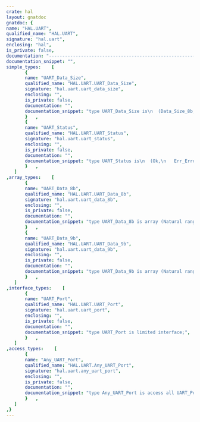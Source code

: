 ```yaml
---
crate: hal
layout: gnatdoc
gnatdoc: {
name: "HAL.UART",
qualified_name: "HAL.UART",
signature: "hal.uart",
enclosing: "hal",
is_private: false,
documentation: "----------------------------------------------------------------------------\n                                                                          --\n                     Copyright (C) 2015-2016, AdaCore                     --\n                                                                          --\n  Redistribution and use in source and binary forms, with or without      --\n  modification, are permitted provided that the following conditions are  --\n  met:                                                                    --\n     1. Redistributions of source code must retain the above copyright    --\n        notice, this list of conditions and the following disclaimer.     --\n     2. Redistributions in binary form must reproduce the above copyright --\n        notice, this list of conditions and the following disclaimer in   --\n        the documentation and/or other materials provided with the        --\n        distribution.                                                     --\n     3. Neither the name of the copyright holder nor the names of its     --\n        contributors may be used to endorse or promote products derived   --\n        from this software without specific prior written permission.     --\n                                                                          --\n   THIS SOFTWARE IS PROVIDED BY THE COPYRIGHT HOLDERS AND CONTRIBUTORS    --\n   \"AS IS\" AND ANY EXPRESS OR IMPLIED WARRANTIES, INCLUDING, BUT NOT      --\n   LIMITED TO, THE IMPLIED WARRANTIES OF MERCHANTABILITY AND FITNESS FOR  --\n   A PARTICULAR PURPOSE ARE DISCLAIMED. IN NO EVENT SHALL THE COPYRIGHT   --\n   HOLDER OR CONTRIBUTORS BE LIABLE FOR ANY DIRECT, INDIRECT, INCIDENTAL, --\n   SPECIAL, EXEMPLARY, OR CONSEQUENTIAL DAMAGES (INCLUDING, BUT NOT       --\n   LIMITED TO, PROCUREMENT OF SUBSTITUTE GOODS OR SERVICES; LOSS OF USE,  --\n   DATA, OR PROFITS; OR BUSINESS INTERRUPTION) HOWEVER CAUSED AND ON ANY  --\n   THEORY OF LIABILITY, WHETHER IN CONTRACT, STRICT LIABILITY, OR TORT    --\n   (INCLUDING NEGLIGENCE OR OTHERWISE) ARISING IN ANY WAY OUT OF THE USE  --\n   OF THIS SOFTWARE, EVEN IF ADVISED OF THE POSSIBILITY OF SUCH DAMAGE.   --\n                                                                          --\n----------------------------------------------------------------------------",
documentation_snippet: "",
simple_types:    [
       {
       name: "UART_Data_Size",
       qualified_name: "HAL.UART.UART_Data_Size",
       signature: "hal.uart.uart_data_size",
       enclosing: "",
       is_private: false,
       documentation: "",
       documentation_snippet: "type UART_Data_Size is\n  (Data_Size_8b,\n   Data_Size_9b);",
       }   ,
       {
       name: "UART_Status",
       qualified_name: "HAL.UART.UART_Status",
       signature: "hal.uart.uart_status",
       enclosing: "",
       is_private: false,
       documentation: "",
       documentation_snippet: "type UART_Status is\n  (Ok,\n   Err_Error,\n   Err_Timeout,\n   Busy);",
       }   ,
   ]
,array_types:    [
       {
       name: "UART_Data_8b",
       qualified_name: "HAL.UART.UART_Data_8b",
       signature: "hal.uart.uart_data_8b",
       enclosing: "",
       is_private: false,
       documentation: "",
       documentation_snippet: "type UART_Data_8b is array (Natural range <>) of UInt8;",
       }   ,
       {
       name: "UART_Data_9b",
       qualified_name: "HAL.UART.UART_Data_9b",
       signature: "hal.uart.uart_data_9b",
       enclosing: "",
       is_private: false,
       documentation: "",
       documentation_snippet: "type UART_Data_9b is array (Natural range <>) of UInt9;",
       }   ,
   ]
,interface_types:    [
       {
       name: "UART_Port",
       qualified_name: "HAL.UART.UART_Port",
       signature: "hal.uart.uart_port",
       enclosing: "",
       is_private: false,
       documentation: "",
       documentation_snippet: "type UART_Port is limited interface;",
       }   ,
   ]
,access_types:    [
       {
       name: "Any_UART_Port",
       qualified_name: "HAL.UART.Any_UART_Port",
       signature: "hal.uart.any_uart_port",
       enclosing: "",
       is_private: false,
       documentation: "",
       documentation_snippet: "type Any_UART_Port is access all UART_Port'Class;",
       }   ,
   ]
,}
---
```

